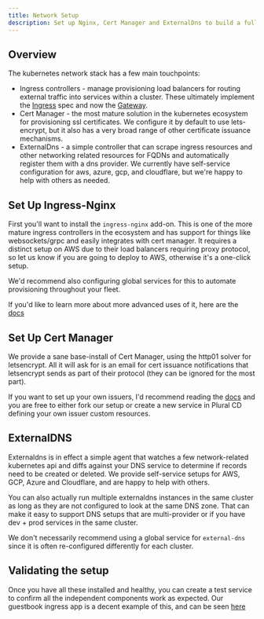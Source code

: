 ```yaml
---
title: Network Setup
description: Set up Nginx, Cert Manager and ExternalDns to build a full network stack
---
```


## Overview

The kubernetes network stack has a few main touchpoints:

- Ingress controllers - manage provisioning load balancers for routing external traffic into services within a cluster. These ultimately implement the [Ingress](https://kubernetes.io/docs/concepts/services-networking/ingress/) spec and now the [Gateway](https://kubernetes.io/docs/concepts/services-networking/gateway/).
- Cert Manager - the most mature solution in the kubernetes ecosystem for provisioning ssl certificates. We configure it by default to use lets-encrypt, but it also has a very broad range of other certificate issuance mechanisms.
- ExternalDns - a simple controller that can scrape ingress resources and other networking related resources for FQDNs and automatically register them with a dns provider. We currently have self-service configuration for aws, azure, gcp, and cloudflare, but we're happy to help with others as needed.

## Set Up Ingress-Nginx

First you'll want to install the `ingress-nginx` add-on. This is one of the more mature ingress controllers in the ecosystem and has support for things like websockets/grpc and easily integrates with cert manager. It requires a distinct setup on AWS due to their load balancers requiring proxy protocol, so let us know if you are going to deploy to AWS, otherwise it's a one-click setup.

We'd recommend also configuring global services for this to automate provisioning throughout your fleet.

If you'd like to learn more about more advanced uses of it, here are the [docs](https://kubernetes.github.io/ingress-nginx/)

## Set Up Cert Manager

We provide a sane base-install of Cert Manager, using the http01 solver for letsencrypt. All it will ask for is an email for cert issuance notifications that letsencrypt sends as part of their protocol (they can be ignored for the most part).

If you want to set up your own issuers, I'd recommend reading the [docs](https://cert-manager.io/docs/configuration/acme/dns01/) and you are free to either fork our setup or create a new service in Plural CD defining your own issuer custom resources.

## ExternalDNS

Externaldns is in effect a simple agent that watches a few network-related kubernetes api and diffs against your DNS service to determine if records need to be created or deleted. We provide self-service setups for AWS, GCP, Azure and Cloudflare, and are happy to help with others.

You can also actually run multiple externaldns instances in the same cluster as long as they are not configured to look at the same DNS zone. That can make it easy to support DNS setups that are multi-provider or if you have dev + prod services in the same cluster.

We don't necessarily recommend using a global service for `external-dns` since it is often re-configured differently for each cluster.

## Validating the setup

Once you have all these installed and healthy, you can create a test service to confirm all the independent components work as expected. Our guestbook ingress app is a decent example of this, and can be seen [here](https://github.com/pluralsh/console/tree/cd-scaffolding/test-apps/guestbook)

